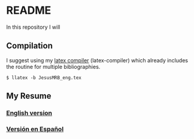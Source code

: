 # README

In this repository I will

## Compilation

I suggest using my [latex compiler](https://github.com/altjerue/latex-compiler) (latex-compiler) which already includes the routine for multiple bibliographies.

``` shell
$ llatex -b JesusMRB_eng.tex
```

## My Resume

### [English version](https://github.com/altjerue/jmrb_cv/blob/master/JesusMRB_eng.pdf)

### [Versión en Español]()
